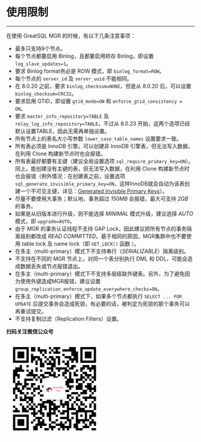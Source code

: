 # 使用限制
---

在使用 GreatSQL MGR 的时候，有以下几条注意事项：

- 最多只支持9个节点。
- 每个节点都要启用 Binlog，且都要启用转存 Binlog，即设置 `log_slave_updates=1`。
- 要求 Binlog format务必是 ROW 模式，即 `binlog_format=ROW`。
- 每个节点的 `server_id` 及 `server_uuid` 不能相同。
- 在 8.0.20 之前，要求 `binlog_checksum=NONE`，但是从 8.0.20 后，可以设置 `binlog_checksum=CRC32`。
- 要求启用 GTID，即设置 `gtid_mode=ON` 和 `enforce_gtid_consistency = ON`。
- 要求 `master_info_repository=TABLE` 及 `relay_log_info_repository=TABLE`，不过从 8.0.23 开始，这两个选项已经默认设置TABLE，因此无需再单独设置。
- 所有节点上的表名大小写参数 `lower_case_table_names` 设置要求一致。
- 所有表必须是 InnoDB 引擎。可以创建非 InnoDB 引擎表，但无法写入数据，在利用 Clone 构建新节点时也会报错。
- 所有表最好都要有主键（建议全局设置选项 `sql_require_primary_key=ON`）。同上，能创建没有主键的表，但无法写入数据，在利用 Clone 构建新节点时也会报错（例外情况：在创建表之前，设置选项 `sql_generate_invisible_primary_key=ON`，这样InnoDB就会自动为该表创建一个不可见主键，详见：[Generated Invisible Primary Keys](https://dev.mysql.com/doc/refman/8.0/en/create-table-gipks.html)）。
- 尽量不要使用大事务；默认地，事务超过 *150MB* 会报错，最大可支持 *2GB* 的事务。
- 如果是从旧版本进行升级，则不能选择 *MINIMAL* 模式升级，建议选择 *AUTO* 模式，即 `upgrade=AUTO`。
- 由于 MGR 的事务认证线程不支持 GAP Lock，因此建议把所有节点的事务隔离级别都改成 *READ COMMITTED*。基于相同的原因，MGR集群中也不要使用 table lock 及 name lock（即 `GET_LOCK()` 函数 ）。
- 在多主（multi-primary）模式下不支持串行（*SERIALIZABLE*）隔离级别。
- 不支持在不同的 MGR 节点上，对同一个表分别执行 DML 和 DDL，可能会造成数据丢失或节点报错退出。
- 在多主（multi-primary）模式下不支持多层级联外键表。另外，为了避免因为使用外键造成MGR报错，建议设置 `group_replication_enforce_update_everywhere_checks=ON`。
- 在多主（multi-primary）模式下，如果多个节点都执行 `SELECT ... FOR UPDATE` 后提交事务会造成死锁，有必要的话，被判定为死锁的那个事务可以再重试提交。
- 不支持复制过滤（Replication Filters）设置。



**扫码关注微信公众号**

![greatsql-wx](../greatsql-wx.jpg)
